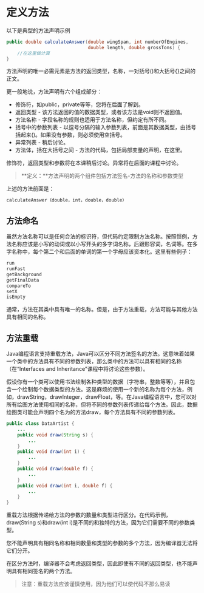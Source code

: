 # 定义方法

以下是典型的方法声明示例

```java
public double calculateAnswer(double wingSpan, int numberOfEngines,
                              double length, double grossTons) {
    //在这里做计算
}
```

方法声明的唯一必需元素是方法的返回类型，名称，一对括号()和大括号{}之间的正文。

更一般地说，方法声明有六个组成部分：

* 修饰符，如public，private等等，您将在后面了解到。
* 返回类型 - 该方法返回的值的数据类型，或者该方法是void则不返回值。
* 方法名称 - 字段名称的规则也适用于方法名称，但约定有所不同。
* 括号中的参数列表 - 以逗号分隔的输入参数列表，前面是其数据类型，由括号括起来()。如果没有参数，则必须使用空括号。
* 异常列表 - 稍后讨论。
* 方法体，括在大括号之间 - 方法的代码，包括局部变量的声明，在这里。

修饰符，返回类型和参数将在本课稍后讨论。异常将在后面的课程中讨论。


> **定义：**方法声明的两个组件包括方法签名-方法的名称和参数类型

上述的方法前面是：

```java
calculateAnswer（double，int，double，double）
```

## 方法命名

虽然方法名称可以是任何合法的标识符，但代码约定限制方法名称。按照惯例，方法名称应该是小写的动词或以小写开头的多字词名称，后跟形容词，名词等。在多字名称中，每个第二个和后面的单词的第一个字母应该资本化。这里有些例子：

```java
run
runFast
getBackground
getFinalData
compareTo
setX
isEmpty
```
通常，方法在其类中具有唯一的名称。但是，由于方法重载，方法可能与其他方法具有相同的名称。

## 方法重载

Java编程语言支持重载方法，Java可以区分不同方法签名的方法。这意味着如果一个类中的方法具有不同的参数列表，那么类中的方法可以具有相同的名称（在“Interfaces and Inheritance”课程中将讨论这些参数）。

假设你有一个类可以使用书法绘制各种类型的数据（字符串，整数等等），并且包含一个绘制每个数据类型的方法。这是麻烦的使用一个新的名称为每个方法，例如，drawString，drawInteger，drawFloat，等。在Java编程语言中，您可以对所有绘图方法使用相同的名称，但将不同的参数列表传递给每个方法。因此，数据绘图类可能会声明四个名为的方法draw，每个方法具有不同的参数列表。

```java
public class DataArtist {
    ...
    public void draw(String s) {
        ...
    }
    public void draw(int i) {
        ...
    }
    public void draw(double f) {
        ...
    }
    public void draw(int i, double f) {
        ...
    }
}
```
重载方法根据传递给方法的参数的数量和类型进行区分。在代码示例，draw(String s)和draw(int i)是不同的和独特的方法，因为它们需要不同的参数类型。

您不能声明具有相同名称和相同数量和类型的参数的多个方法，因为编译器无法将它们分开。

在区分方法时，编译器不会考虑返回类型，因此即使有不同的返回类型，也不能声明具有相同签名的两个方法。

> 注意：重载方法应该谨慎使用，因为他们可以使代码不那么易读
